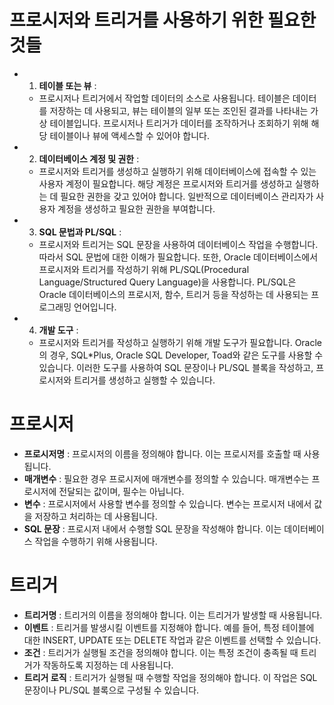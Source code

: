 # 프로시저와 트리거를 사용하기 위한 필요한 것들
+ 1. **테이블 또는 뷰** :
    + 프로시저나 트리거에서 작업할 데이터의 소스로 사용됩니다. 테이블은 데이터를 저장하는 데 사용되고, 뷰는 테이블의 일부 또는 조인된 결과를 나타내는 가상 테이블입니다. 프로시저나 트리거가 데이터를 조작하거나 조회하기 위해 해당 테이블이나 뷰에 액세스할 수 있어야 합니다.
+ 2. **데이터베이스 계정 및 권한** :
    + 프로시저와 트리거를 생성하고 실행하기 위해 데이터베이스에 접속할 수 있는 사용자 계정이 필요합니다. 해당 계정은 프로시저와 트리거를 생성하고 실행하는 데 필요한 권한을 갖고 있어야 합니다. 일반적으로 데이터베이스 관리자가 사용자 계정을 생성하고 필요한 권한을 부여합니다.
+ 3. **SQL 문법과 PL/SQL** :
    + 프로시저와 트리거는 SQL 문장을 사용하여 데이터베이스 작업을 수행합니다. 따라서 SQL 문법에 대한 이해가 필요합니다. 또한, Oracle 데이터베이스에서 프로시저와 트리거를 작성하기 위해 PL/SQL(Procedural Language/Structured Query Language)을 사용합니다. PL/SQL은 Oracle 데이터베이스의 프로시저, 함수, 트리거 등을 작성하는 데 사용되는 프로그래밍 언어입니다.
+ 4. **개발 도구** :
    + 프로시저와 트리거를 작성하고 실행하기 위해 개발 도구가 필요합니다. Oracle의 경우, SQL*Plus, Oracle SQL Developer, Toad와 같은 도구를 사용할 수 있습니다. 이러한 도구를 사용하여 SQL 문장이나 PL/SQL 블록을 작성하고, 프로시저와 트리거를 생성하고 실행할 수 있습니다.

# 프로시저
+ **프로시저명** : 프로시저의 이름을 정의해야 합니다. 이는 프로시저를 호출할 때 사용됩니다.
+ **매개변수** : 필요한 경우 프로시저에 매개변수를 정의할 수 있습니다. 매개변수는 프로시저에 전달되는 값이며, 필수는 아닙니다.
+ **변수** : 프로시저에서 사용할 변수를 정의할 수 있습니다. 변수는 프로시저 내에서 값을 저장하고 처리하는 데 사용됩니다.
+ **SQL 문장** : 프로시저 내에서 수행할 SQL 문장을 작성해야 합니다. 이는 데이터베이스 작업을 수행하기 위해 사용됩니다.

# 트리거
+ **트리거명** : 트리거의 이름을 정의해야 합니다. 이는 트리거가 발생할 때 사용됩니다.
+ **이벤트** : 트리거를 발생시킬 이벤트를 지정해야 합니다. 예를 들어, 특정 테이블에 대한 INSERT, UPDATE 또는 DELETE 작업과 같은 이벤트를 선택할 수 있습니다.
+ **조건** : 트리거가 실행될 조건을 정의해야 합니다. 이는 특정 조건이 충족될 때 트리거가 작동하도록 지정하는 데 사용됩니다.
+ **트리거 로직** : 트리거가 실행될 때 수행할 작업을 정의해야 합니다. 이 작업은 SQL 문장이나 PL/SQL 블록으로 구성될 수 있습니다.